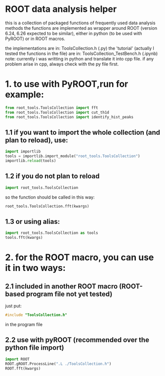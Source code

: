 # ROOT data analysis helper

this is a collection of packaged functions of frequently used data analysis methods
the functions are implemented as wrapper around ROOT (version 6.24, 6.26 expected to be similar),
either in python (to be used with PyROOT) or in ROOT macros.

the implementations are in: ToolsCollection.h (.py)
the 'tutorial' (actually I tested the functions in the file) are in: ToolsCollection_TestBench.h (.ipynb)
note: currently i was writting in python and translate it into cpp file. if any problem arise in cpp, always check with the py file first.

# 1. to use with PyROOT,run for example:
```python
from root_tools.ToolsCollection import fft
from root_tools.ToolsCollection import cut_th1d
from root_tools.ToolsCollection import identify_hist_peaks
```

## 1.1 if you want to import the whole collection (and plan to reload), use:
```python
import importlib
tools = importlib.import_module("root_tools.ToolsCollection")
importlib.reload(tools)
```

## 1.2 if you do not plan to reload
```python
import root_tools.ToolsCollection
```
so the function should be called in this way:
```python
root_tools.ToolsCollection.fft(kwargs)
```

## 1.3 or using alias: 
```python
import root_tools.ToolsCollection as tools
tools.fft(kwargs)
```

# 2. for the ROOT macro, you can use it in two ways:
## 2.1 included in another ROOT macro (ROOT-based program file not yet tested)
just put: 
```c++
#include "ToolsCollection.h"
```
in the program file

## 2.2 use with pyROOT (recommended over the python file import)
```python
import ROOT
ROOT.gROOT.ProcessLine(".L ./ToolsCollection.h")
ROOT.fft(kwargs)
```

[^1]: https://github.com/adam-p/markdown-here/wiki/Markdown-Cheatsheet
